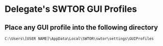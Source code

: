# Delegate's SWTOR GUI Profiles

Place any GUI profile into the following directory
---

    C:\Users\[USER NAME]\AppData\Local\SWTOR\swtor\settings\GUIProfiles
